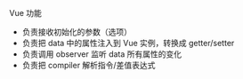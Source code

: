 Vue
    功能
- 负责接收初始化的参数（选项）
- 负责把 data 中的属性注入到 Vue 实例，转换成 getter/setter
- 负责调用 observer 监听 data 所有属性的变化
- 负责把 compiler 解析指令/差值表达式

